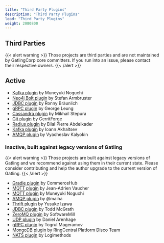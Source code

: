 ```yaml
---
title: "Third Party Plugins"
description: "Third Party Plugins"
lead: "Third Party Plugins"
weight: 2080800
---
```


## Third Parties

{{< alert warning >}}
Those projects are third parties and are not maintained by GatlingCorp core committers.
If you run into an issue, please contact their respective owners.
{{< /alert >}}

## Active

* [Kafka plugin](https://github.com/mnogu/gatling-kafka) by Muneyuki Noguchi
* [Neo4j Bolt plugin](https://github.com/sarmbruster/gatling-bolt) by Stefan Armbruster
* [JDBC plugin](https://github.com/rbraeunlich/gatling-jdbc) by Ronny Bräunlich
* [gRPC plugin](https://github.com/phiSgr/gatling-grpc) by George Leung
* [Cassandra plugin](https://github.com/gatling-cql/GatlingCql) by Mikhail Stepura
* [Git plugin](https://github.com/GerritForge/gatling-git) by GerritForge
* [Radius plugin](https://github.com/bpabdelkader/gatling-radius) by Bilal Pierre Abdelkader
* [Kafka plugin](https://github.com/TinkoffCreditSystems/gatling-kafka-plugin) by Ioann Akhaltsev
* [AMQP plugin](https://github.com/TinkoffCreditSystems/gatling-amqp-plugin) by Vyacheslav Kalyokin

### Inactive, built against legacy versions of Gatling

{{< alert warning >}}
Those projects are built against legacy versions of Gatling and we recommend against using them in their current state.
Please consider contributing and help the author upgrade to the current version of Gatling.
{{< /alert >}}

* [Gradle plugin](https://github.com/commercehub-oss/gatling-gradle-plugin) by CommerceHub
* [MQTT plugin](https://github.com/jeanadrien/gatling-mqtt-protocol) by Jean-Adrien Vaucher
* [MQTT plugin](https://github.com/mnogu/gatling-mqtt) by Muneyuki Noguchi
* [AMQP plugin](https://github.com/maiha/gatling-amqp) by @maiha
* [Thrift plugin](https://github.com/3tty0n/gatling-thrift) by Yusuke Izawa
* [JDBC plugin](https://github.com/tmcgrath/gatling-sql) by Todd McGrath
* [ZeroMQ plugin](https://github.com/softwaremill/gatling-zeromq) by SoftwareMill
* [UDP plugin](https://github.com/arenhage/gatling-udp) by Daniel Arenhage
* [gRPC plugin](https://github.com/macchiatow/gatling-grpc) by Togrul Mageramov
* [MongoDB plugin](https://github.com/RC-Platform-Disco-Team/gatling-mongodb-protocol) by RingCentral Platform Disco Team
* [NATS plugin](https://github.com/Logimethods/nats-connector-gatling) by Logimethods
